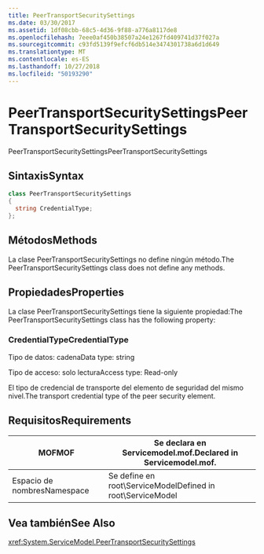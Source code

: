```yaml
---
title: PeerTransportSecuritySettings
ms.date: 03/30/2017
ms.assetid: 1df08cbb-68c5-4d36-9f88-a776a8117de8
ms.openlocfilehash: 7eee0af450b38507a24e1267fd409741d37f027a
ms.sourcegitcommit: c93fd5139f9efcf6db514e3474301738a6d1d649
ms.translationtype: MT
ms.contentlocale: es-ES
ms.lasthandoff: 10/27/2018
ms.locfileid: "50193290"
---
```

# <a name="peertransportsecuritysettings"></a><span data-ttu-id="cd789-102">PeerTransportSecuritySettings</span><span class="sxs-lookup"><span data-stu-id="cd789-102">PeerTransportSecuritySettings</span></span>
<span data-ttu-id="cd789-103">PeerTransportSecuritySettings</span><span class="sxs-lookup"><span data-stu-id="cd789-103">PeerTransportSecuritySettings</span></span>  
  
## <a name="syntax"></a><span data-ttu-id="cd789-104">Sintaxis</span><span class="sxs-lookup"><span data-stu-id="cd789-104">Syntax</span></span>  
  
```csharp
class PeerTransportSecuritySettings  
{  
  string CredentialType;  
};  
```  
  
## <a name="methods"></a><span data-ttu-id="cd789-105">Métodos</span><span class="sxs-lookup"><span data-stu-id="cd789-105">Methods</span></span>  
 <span data-ttu-id="cd789-106">La clase PeerTransportSecuritySettings no define ningún método.</span><span class="sxs-lookup"><span data-stu-id="cd789-106">The PeerTransportSecuritySettings class does not define any methods.</span></span>  
  
## <a name="properties"></a><span data-ttu-id="cd789-107">Propiedades</span><span class="sxs-lookup"><span data-stu-id="cd789-107">Properties</span></span>  
 <span data-ttu-id="cd789-108">La clase PeerTransportSecuritySettings tiene la siguiente propiedad:</span><span class="sxs-lookup"><span data-stu-id="cd789-108">The PeerTransportSecuritySettings class has the following property:</span></span>  
  
### <a name="credentialtype"></a><span data-ttu-id="cd789-109">CredentialType</span><span class="sxs-lookup"><span data-stu-id="cd789-109">CredentialType</span></span>  
 <span data-ttu-id="cd789-110">Tipo de datos: cadena</span><span class="sxs-lookup"><span data-stu-id="cd789-110">Data type: string</span></span>  
  
 <span data-ttu-id="cd789-111">Tipo de acceso: solo lectura</span><span class="sxs-lookup"><span data-stu-id="cd789-111">Access type: Read-only</span></span>  
  
 <span data-ttu-id="cd789-112">El tipo de credencial de transporte del elemento de seguridad del mismo nivel.</span><span class="sxs-lookup"><span data-stu-id="cd789-112">The transport credential type of the peer security element.</span></span>  
  
## <a name="requirements"></a><span data-ttu-id="cd789-113">Requisitos</span><span class="sxs-lookup"><span data-stu-id="cd789-113">Requirements</span></span>  
  
|<span data-ttu-id="cd789-114">MOF</span><span class="sxs-lookup"><span data-stu-id="cd789-114">MOF</span></span>|<span data-ttu-id="cd789-115">Se declara en Servicemodel.mof.</span><span class="sxs-lookup"><span data-stu-id="cd789-115">Declared in Servicemodel.mof.</span></span>|  
|---------|-----------------------------------|  
|<span data-ttu-id="cd789-116">Espacio de nombres</span><span class="sxs-lookup"><span data-stu-id="cd789-116">Namespace</span></span>|<span data-ttu-id="cd789-117">Se define en root\ServiceModel</span><span class="sxs-lookup"><span data-stu-id="cd789-117">Defined in root\ServiceModel</span></span>|  
  
## <a name="see-also"></a><span data-ttu-id="cd789-118">Vea también</span><span class="sxs-lookup"><span data-stu-id="cd789-118">See Also</span></span>  
 <xref:System.ServiceModel.PeerTransportSecuritySettings>
